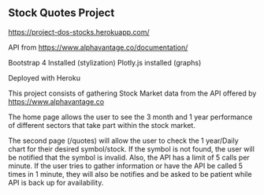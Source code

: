 ## Stock Quotes Project
https://project-dos-stocks.herokuapp.com/

API from https://www.alphavantage.co/documentation/

Bootstrap 4 Installed (stylization)
Plotly.js installed (graphs)

Deployed with Heroku

This project consists of gathering Stock Market data from the API offered by https://www.alphavantage.co

The home page allows the user to see the 3 month and 1 year performance of different sectors that take part within the stock market.

The second page (/quotes) will allow the user to check the 1 year/Daily chart for their desired symbol/stock. If the symbol is not found, the user will be notified that the symbol is invalid.
Also, the API has a limit of 5 calls per minute. If the user tries to gather information or have the API be called 5 times in 1 minute, they will also be notifies and be asked to be patient while API is back up for availability.



